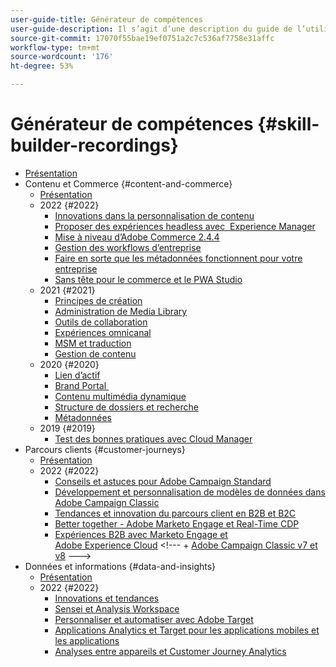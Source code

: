 ```yaml
---
user-guide-title: Générateur de compétences
user-guide-description: Il s’agit d’une description du guide de l’utilisateur qui s’affichera sur la page d’entrée.
source-git-commit: 17070f55bae19ef0751a2c7c536af7758e31affc
workflow-type: tm+mt
source-wordcount: '176'
ht-degree: 53%

---
```



# Générateur de compétences {#skill-builder-recordings}

+ [Présentation](overview.md)
+ Contenu et Commerce {#content-and-commerce}
   + [Présentation](content-and-commerce/overview.md)
   + 2022 {#2022}
      + [Innovations dans la personnalisation de contenu](content-and-commerce/2022/content-perosonalization.md)
      + [Proposer des expériences headless avec  Experience Manager](content-and-commerce/2022/headless.md)
      + [Mise à niveau d’Adobe Commerce 2.4.4](content-and-commerce/2022/commerce-upgrade.md)
      + [Gestion des workflows d’entreprise](content-and-commerce/2022/workflow.md)
      + [Faire en sorte que les métadonnées fonctionnent pour votre entreprise](content-and-commerce/2022/metadata.md)
      + [Sans tête pour le commerce et le PWA Studio](content-and-commerce/2022/headless-pwa.md)
   + 2021 {#2021}
      + [Principes de création](content-and-commerce/2021/authoring-fundamentals.md)
      + [Administration de Media Library](content-and-commerce/2021/media-library-administration.md)
      + [Outils de collaboration](content-and-commerce/2021/collaboration-tools.md)
      + [Expériences omnicanal](content-and-commerce/2021/omnichannel-experiences.md)
      + [MSM et traduction](content-and-commerce/2021/multi-site-management-web-translation.md)
      + [Gestion de contenu](content-and-commerce/2021/traditional-headless-content-management.md)
   + 2020 {#2020}
      + [Lien d’actif](content-and-commerce/2020/asset-link.md)
      + [Brand Portal ](content-and-commerce/2020/brand-portal.md)
      + [Contenu multimédia dynamique](content-and-commerce/2020/dynamic-media.md)
      + [Structure de dossiers et recherche](content-and-commerce/2020/folder-structure-search.md)
      + [Métadonnées](content-and-commerce/2020/metadata.md)
   + 2019 {#2019}
      + [Test des bonnes pratiques avec Cloud Manager](content-and-commerce/2019/cloud-manager-testing.md)
+ Parcours clients {#customer-journeys}
   + [Présentation](customer-journeys/overview.md)
   + 2022 {#2022}
      + [Conseils et astuces pour Adobe Campaign Standard](customer-journeys/2022/tips-and-tricks.md)
      + [Développement et personnalisation de modèles de données dans Adobe Campaign Classic](customer-journeys/2022/data-models.md)
      + [Tendances et innovation du parcours client en B2B et B2C](customer-journeys/2022/keynote.md)
      + [Better together - Adobe Marketo Engage et Real-Time CDP](customer-journeys/2022/b2b-campaigns.md)
      + [Expériences B2B avec Marketo Engage et Adobe Experience Cloud](customer-journeys/2022/b2b-experiences.md)
&lt;!---    + 
[Adobe Campaign Classic v7 et v8](customer-journeys/2022/classic-v7-vs-v8.md) --->
+ Données et informations {#data-and-insights}
   + [Présentation](data-and-insights/overview.md)
   + 2022 {#2022}
      + [Innovations et tendances](data-and-insights/2022/innovations.md)
      + [Sensei et Analysis Workspace](data-and-insights/2022/sensei.md)
      + [Personnaliser et automatiser avec Adobe Target](data-and-insights/2022/personalize.md)
      + [Applications Analytics et Target pour les applications mobiles et les applications](data-and-insights/2022/mobile-and-apps.md)
      + [Analyses entre appareils et Customer Journey Analytics](data-and-insights/2022/cross-device-analytics.md)

